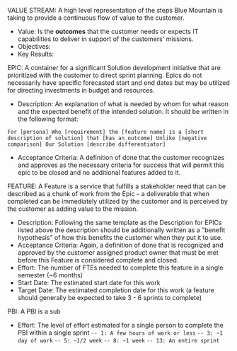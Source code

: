 VALUE STREAM: A high level representation of the steps Blue Mountain is taking to provide a continuous flow of value to the customer.
- Value: Is the **outcomes** that the customer needs or expects IT capabilities to deliver in support of the customers' missions.
- Objectives: 
- Key Results: 

EPIC: A container for a significant Solution development initiative that are prioritized with the customer to direct sprint planning. Epics do not necessarily have specific forecasted start and end dates but may be utilized for directing investments in budget and resources.
- Description: An explanation of what is needed by whom for what reason and the expected benefit of the intended solution. It should be written in the following format:

`For [persona] Who [requirement] the [feature name] is a [short description of solution] that [has an outcome] Unlike [negative comparison] Our Solution [describe differentiator] `
- Acceptance Criteria: A definition of done that the customer recognizes and approves as the necessary criteria for success that will permit this epic to be closed and no additional features added to it.

FEATURE: A Feature is a service that fulfills a stakeholder need that can be described as a chunk of work from the Epic – a deliverable that when completed can be immediately utilized by the customer and is perceived by the customer as adding value to the mission.
- Description: Following the same template as the Description for EPICs listed above the description should be additionally written as a "benefit hypothesis" of how this benefits the customer when they put it to use.
- Acceptance Criteria: Again, a definition of done that is recognized and approved by the customer assigned product owner that must be met before this Feature is considered complete and closed.
- Effort: The number of FTEs needed to complete this feature in a single semester (~6 months)
- Start Date: The estimated start date for this work
- Target Date: The estimated completion date for this work (a feature should generally be expected to take 3 - 6 sprints to complete)

PBI: A PBI is a sub
- Effort: The level of effort estimated for a single person to complete the PBI within a single sprint
`-- 1: A few hours of work or less`
`-- 3: ~1 day of work`
`-- 5: ~1/2 week`
`-- 8: ~1 week`
`-- 13: An entire sprint`

